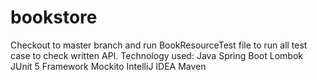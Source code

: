 # bookstore
Checkout to master branch and run BookResourceTest file to run all test case to check written API.
Technology used: Java
Spring Boot
Lombok
JUnit 5 Framework
Mockito
IntelliJ IDEA
Maven
